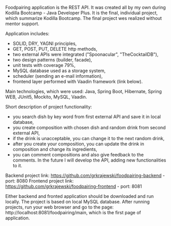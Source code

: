 Foodpairing application is the REST API. It was created all by my own during Kodilla Bootcamp - Java Developer Plus.
It is the final, individual project, which summarize Kodilla Bootcamp. The final project wes realized without mentor support.

Application includes:
- SOLID, DRY, YAGNI principles,
- GET, POST, PUT, DELETE http methods,
- two external APIs were integrated ("Spoonacular", "TheCocktailDB"),
- two design patterns (builder, facade),
- unit tests with coverage 79%,
- MySQL database used as a storage system,
- scheduler (sending an e-mail information),
- frontend layer performed with Vaadin framework (link below).

Main technologies, which were used:
Java, Spring Boot, Hibernate, Spring WEB, JUnit5, Mockito, MySQL, Vaadin.

Short description of project functionality:
- you search dish by key word from first external API and save it in local database,
- you create composition with chosen dish and random drink from second external API,
- if the drink is unacceptable, you can change it to the next random drink,
- after you create your composition, you can update the drink in composition and change its ingredients,
- you can comment compositions and also give feedback to the comments.
  In the future I will develop the API, adding new functionalities to it.

Backend project link: https://github.com/grkrajewski/foodpairing-backend - port: 8080
Frontend project link: https://github.com/grkrajewski/foodpairing-frontend - port: 8081

Either backend and fronted application should be downloaded and run locally. The project is based on local MySQL database.
After running projects, run your web browser and go to the page:
http://localhost:8081/foodpairing/main, which is the first page of application.
